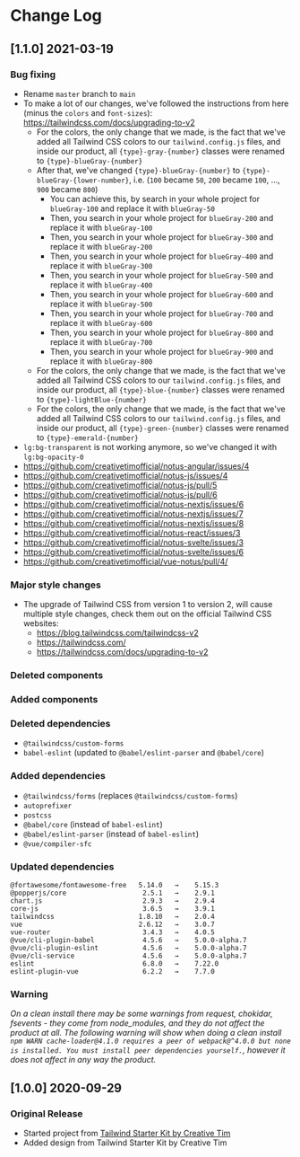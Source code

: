# Change Log

## [1.1.0] 2021-03-19
### Bug fixing
- Rename `master` branch to `main`
- To make a lot of our changes, we've followed the instructions from here (minus the `colors` and `font-sizes`): https://tailwindcss.com/docs/upgrading-to-v2
  - For the colors, the only change that we made, is the fact that we've added all Tailwind CSS colors to our `tailwind.config.js` files, and inside our product, all `{type}-gray-{number}` classes were renamed to `{type}-blueGray-{number}`
  - After that, we've changed `{type}-blueGray-{number}` to `{type}-blueGray-{lower-number}`, i.e. (`100` became `50`, `200` became `100`, ..., `900` became `800`)
    - You can achieve this, by search in your whole project for `blueGray-100` and replace it with `blueGray-50`
    - Then, you search in your whole project for `blueGray-200` and replace it with `blueGray-100`
    - Then, you search in your whole project for `blueGray-300` and replace it with `blueGray-200`
    - Then, you search in your whole project for `blueGray-400` and replace it with `blueGray-300`
    - Then, you search in your whole project for `blueGray-500` and replace it with `blueGray-400`
    - Then, you search in your whole project for `blueGray-600` and replace it with `blueGray-500`
    - Then, you search in your whole project for `blueGray-700` and replace it with `blueGray-600`
    - Then, you search in your whole project for `blueGray-800` and replace it with `blueGray-700`
    - Then, you search in your whole project for `blueGray-900` and replace it with `blueGray-800`
  - For the colors, the only change that we made, is the fact that we've added all Tailwind CSS colors to our `tailwind.config.js` files, and inside our product, all `{type}-blue-{number}` classes were renamed to `{type}-lightBlue-{number}`
  - For the colors, the only change that we made, is the fact that we've added all Tailwind CSS colors to our `tailwind.config.js` files, and inside our product, all `{type}-green-{number}` classes were renamed to `{type}-emerald-{number}`
- `lg:bg-transparent` is not working anymore, so we've changed it with `lg:bg-opacity-0`
- https://github.com/creativetimofficial/notus-angular/issues/4
- https://github.com/creativetimofficial/notus-js/issues/4
- https://github.com/creativetimofficial/notus-js/pull/5
- https://github.com/creativetimofficial/notus-js/pull/6
- https://github.com/creativetimofficial/notus-nextjs/issues/6
- https://github.com/creativetimofficial/notus-nextjs/issues/7
- https://github.com/creativetimofficial/notus-nextjs/issues/8
- https://github.com/creativetimofficial/notus-react/issues/3
- https://github.com/creativetimofficial/notus-svelte/issues/3
- https://github.com/creativetimofficial/notus-svelte/issues/6
- https://github.com/creativetimofficial/vue-notus/pull/4/
### Major style changes
- The upgrade of Tailwind CSS from version 1 to version 2, will cause multiple style changes, check them out on the official Tailwind CSS websites:
  - https://blog.tailwindcss.com/tailwindcss-v2
  - https://tailwindcss.com/
  - https://tailwindcss.com/docs/upgrading-to-v2
### Deleted components
### Added components
### Deleted dependencies
- `@tailwindcss/custom-forms`
- `babel-eslint` (updated to `@babel/eslint-parser` and `@babel/core`)
### Added dependencies
- `@tailwindcss/forms` (replaces `@tailwindcss/custom-forms`)
- `autoprefixer`
- `postcss`
- `@babel/core` (instead of `babel-eslint`)
- `@babel/eslint-parser` (instead of `babel-eslint`)
- `@vue/compiler-sfc`
### Updated dependencies
```
@fortawesome/fontawesome-free   5.14.0   →    5.15.3
@popperjs/core                   2.5.1   →    2.9.1
chart.js                         2.9.3   →    2.9.4
core-js                          3.6.5   →    3.9.1
tailwindcss                     1.8.10   →    2.0.4
vue                             2.6.12   →    3.0.7
vue-router                       3.4.3   →    4.0.5
@vue/cli-plugin-babel            4.5.6   →    5.0.0-alpha.7
@vue/cli-plugin-eslint           4.5.6   →    5.0.0-alpha.7
@vue/cli-service                 4.5.6   →    5.0.0-alpha.7
eslint                           6.8.0   →    7.22.0
eslint-plugin-vue                6.2.2   →    7.7.0
```
### Warning
_On a clean install there may be some warnings from request, chokidar, fsevents - they come from node_modules, and they do not affect the product at all._
_The following warning will show when doing a clean install `npm WARN cache-loader@4.1.0 requires a peer of webpack@^4.0.0 but none is installed. You must install peer dependencies yourself.`, however it does not affect in any way the product._

## [1.0.0] 2020-09-29
### Original Release
- Started project from [Tailwind Starter Kit by Creative Tim](https://www.creative-tim.com/learning-lab/tailwind-starter-kit/presentation?ref=vn-changelog)
- Added design from Tailwind Starter Kit by Creative Tim
